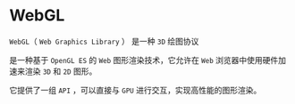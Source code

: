 # WebGL

`WebGL`（ `Web Graphics Library` ） 是一种 `3D` 绘图协议

是一种基于 `OpenGL ES` 的 `Web` 图形渲染技术，它允许在 `Web` 浏览器中使用硬件加速来渲染 `3D` 和 `2D` 图形。

它提供了一组 `API` ，可以直接与 `GPU` 进行交互，实现高性能的图形渲染。
